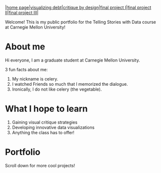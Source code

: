 |[home page](https://celerysally.github.io/portfolio/home_page.md)|[visualizing debt](https://celerysally.github.io/portfolio/visualizing_debt.html)|[critique by design](https://celerysally.github.io/portfolio/critique_by_design.html)|[final project I](https://celerysally.github.io/portfolio/Part1FinalProject.html)|[final project II](https://celerysally.github.io/portfolio/final_project_II.md)|[final project III](https://celerysally.github.io/portfolio/final_project_III.md)|

Welcome! This is my public portfolio for the Telling Stories with Data course at Carnegie Mellon University!

# About me
Hi everyone, I am a graduate student at Carnegie Mellon University.

3 fun facts about me:
1. My nickname is celery.
2. I watched Friends so much that I memorized the dialogue.
3. Ironically, I do not like celery (the vegetable).

# What I hope to learn

1. Gaining visual critique strategies
2. Developing innovative data visualizations
3. Anything the class has to offer!

# Portfolio
Scroll down for more cool projects!
